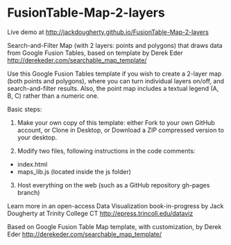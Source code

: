 FusionTable-Map-2-layers
========================

Live demo at http://jackdougherty.github.io/FusionTable-Map-2-layers

Search-and-Filter Map (with 2 layers: points and polygons) that draws data from Google Fusion Tables, based on template by Derek Eder http://derekeder.com/searchable_map_template/

Use this Google Fusion Tables template if you wish to create a 2-layer map (both points and polygons), where you can turn individual layers on/off, and search-and-filter results. Also, the point map includes a textual legend (A, B, C) rather than a numeric one. 

Basic steps:

1) Make your own copy of this template: either Fork to your own GitHub account, or Clone in Desktop, or Download a ZIP compressed version to your desktop.

2) Modify two files, following instructions in the code comments:

- index.html
- maps_lib.js (located inside the js folder)

3) Host everything on the web (such as a GitHub repository gh-pages branch)

Learn more in an open-access Data Visualization book-in-progress by Jack Dougherty at Trinity College CT
http://epress.trincoll.edu/dataviz


Based on Google Fusion Table Map template, with customization, by Derek Eder
http://derekeder.com/searchable_map_template/

